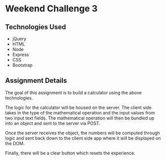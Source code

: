 Weekend Challenge 3
===================

Technologies Used
------------------
* jQuery
* HTML
* Node
* Express
* CSS
* Bootstrap 

Assignment Details
-------------------
The goal of this assignment is to build a calculator using the above technologies.

The logic for the calculator will be housed on the server. The client side takes in the type of the mathematical operation and the input values from two input text fields. The mathematical operation will then be bundled up into an object and sent to the server via POST.

Once the server receives the object, the numbers will be computed through logic and sent back down to the client side app where it will be displayed on the DOM.

Finally, there will be a clear button which resets the experience.
